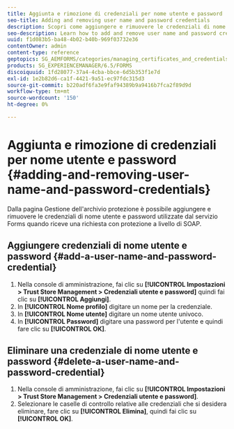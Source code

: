 ```yaml
---
title: Aggiunta e rimozione di credenziali per nome utente e password
seo-title: Adding and removing user name and password credentials
description: Scopri come aggiungere e rimuovere le credenziali di nome utente e password.
seo-description: Learn how to add and remove user name and password credentials.
uuid: f1d083b5-ba48-4b02-b40b-969f03732e36
contentOwner: admin
content-type: reference
geptopics: SG_AEMFORMS/categories/managing_certificates_and_credentials
products: SG_EXPERIENCEMANAGER/6.5/FORMS
discoiquuid: 1fd28077-37a4-4cba-bbce-6d5b353f1e7d
exl-id: 1e2b82d6-ca1f-4421-9a51-ec97fdc315d3
source-git-commit: b220adf6fa3e9faf94389b9a9416b7fca2f89d9d
workflow-type: tm+mt
source-wordcount: '150'
ht-degree: 0%

---
```


# Aggiunta e rimozione di credenziali per nome utente e password {#adding-and-removing-user-name-and-password-credentials}

Dalla pagina Gestione dell&#39;archivio protezione è possibile aggiungere e rimuovere le credenziali di nome utente e password utilizzate dal servizio Forms quando riceve una richiesta con protezione a livello di SOAP.

## Aggiungere credenziali di nome utente e password {#add-a-user-name-and-password-credential}

1. Nella console di amministrazione, fai clic su **[!UICONTROL Impostazioni > Trust Store Management > Credenziali utente e password]** quindi fai clic su **[!UICONTROL Aggiungi]**.
1. In **[!UICONTROL Nome profilo]** digitare un nome per la credenziale.
1. In **[!UICONTROL Nome utente]** digitare un nome utente univoco.
1. In **[!UICONTROL Password]** digitare una password per l&#39;utente e quindi fare clic su **[!UICONTROL OK]**.

## Eliminare una credenziale di nome utente e password {#delete-a-user-name-and-password-credential}

1. Nella console di amministrazione, fai clic su **[!UICONTROL Impostazioni > Trust Store Management > Credenziali utente e password]**.
1. Selezionare le caselle di controllo relative alle credenziali che si desidera eliminare, fare clic su **[!UICONTROL Elimina]**, quindi fai clic su **[!UICONTROL OK]**.
